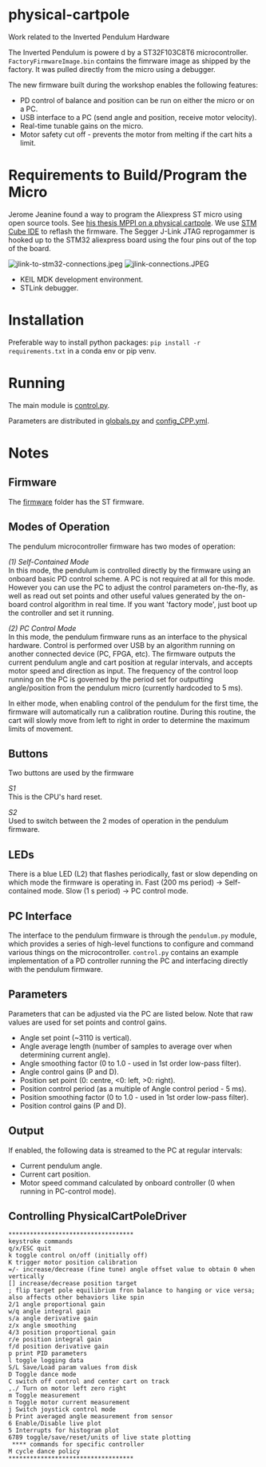 # physical-cartpole
Work related to the Inverted Pendulum Hardware

The Inverted Pendulum is powere
d by a ST32F103C8T6 microcontroller. `FactoryFirmwareImage.bin` contains the fimrware image as shipped by the factory. It was pulled directly from the micro using a debugger.

The new firmware built during the workshop enables the following features:
* PD control of balance and position can be run on either the micro or on a PC.
* USB interface to a PC (send angle and position, receive motor velocity).
* Real-time tunable gains on the micro.
* Motor safety cut off - prevents the motor from melting if the cart hits a limit.

# Requirements to Build/Program the Micro
Jerome Jeanine found a way to program the Aliexpress ST micro using open source tools. See [his thesis MPPI on a physical cartpole](https://drive.google.com/file/d/1nSxp6x9yCe-Xci26lOERq7qKkFW_sD_q/view?usp=sharing). 
We use [STM Cube IDE](https://www.st.com/en/development-tools/stm32cubeide.html) to reflash the firmware.
The Segger J-Link JTAG reprogammer is hooked up to the STM32 aliexpress board using the four pins out of the top of the board.

![jlink-to-stm32-connections.jpeg](Firmware%2FCartPole%20CubeIDE%2Fjlink-to-stm32-connections.jpeg)
![jlink-connections.JPEG](Firmware%2FCartPole%20CubeIDE%2Fjlink-connections.JPEG)

* KEIL MDK development environment.
* STLink debugger.

# Installation

Preferable way to install python packages:
`pip install -r requirements.txt` in a conda env or pip venv.

# Running
The main module is [control.py](Driver/control.py).

Parameters are distributed in [globals.py](Driver/globals.py) and [config_CPP.yml](Drivers/config_CPP.yml).

# Notes

## Firmware
The [firmware](Firmware) folder has the ST firmware.

## Modes of Operation

The pendulum microcontroller firmware has two modes of operation:

_(1) Self-Contained Mode_  
In this mode, the pendulum is controlled directly by the firmware using an onboard basic PD control scheme. A PC is not required at all for this mode. However you can use the PC to adjust the control parameters on-the-fly, as well as read out set points and other useful values generated by the on-board control algorithm in real time. If you want 'factory mode', just boot up the controller and set it running.

_(2) PC Control Mode_  
In this mode, the pendulum firmware runs as an interface to the physical hardware. Control is performed over USB by an algorithm running on another connected device (PC, FPGA, etc). The firmware outputs the current pendulum angle and cart position at regular intervals, and accepts motor speed and direction as input. The frequency of the control loop running on the PC is governed by the period set for outputting angle/position from the pendulum micro (currently hardcoded to 5 ms).

In either mode, when enabling control of the pendulum for the first time, the firmware will automatically run a calibration routine. During this routine, the cart will slowly move from left to right in order to determine the maximum limits of movement.

## Buttons

Two buttons are used by the firmware

_S1_  
This is the CPU's hard reset.

_S2_  
Used to switch between the 2 modes of operation in the pendulum firmware.

## LEDs

There is a blue LED (L2) that flashes periodically, fast or slow depending on which mode the firmware is operating in. Fast (200 ms period) -> Self-contained mode. Slow (1 s period) -> PC control mode.

## PC Interface

The interface to the pendulum firmware is through the `pendulum.py` module, which provides a series of high-level functions to configure and command various things on the microcontroller. `control.py` contains an example implementation of a PD controller running the PC and interfacing directly with the pendulum firmware.

## Parameters

Parameters that can be adjusted via the PC are listed below. Note that raw values are used for set points and control gains.
* Angle set point (~3110 is vertical).
* Angle average length (number of samples to average over when determining current angle).
* Angle smoothing factor (0 to 1.0 - used in 1st order low-pass filter).
* Angle control gains (P and D).
* Position set point (0: centre, <0: left, >0: right).
* Position control period (as a multiple of Angle control period - 5 ms).
* Position smoothing factor (0 to 1.0 - used in 1st order low-pass filter).
* Position control gains (P and D).

## Output

If enabled, the following data is streamed to the PC at regular intervals:
* Current pendulum angle.
* Current cart position.
* Motor speed command calculated by onboard controller (0 when running in PC-control mode).

## Controlling PhysicalCartPoleDriver

```text
***********************************
keystroke commands
q/x/ESC quit
k toggle control on/off (initially off)
K trigger motor position calibration
=/- increase/decrease (fine tune) angle offset value to obtain 0 when vertically
[] increase/decrease position target
; flip target pole equilibrium fron balance to hanging or vice versa; also affects other behaviors like spin
2/1 angle proportional gain
w/q angle integral gain
s/a angle derivative gain
z/x angle smoothing
4/3 position proportional gain
r/e position integral gain
f/d position derivative gain
p print PID parameters
l toggle logging data
S/L Save/Load param values from disk
D Toggle dance mode
C switch off control and center cart on track
,./ Turn on motor left zero right
m Toggle measurement
n Toggle motor current measurement
j Switch joystick control mode
b Print averaged angle measurement from sensor
6 Enable/Disable live plot
5 Interrupts for histogram plot
6789 toggle/save/reset/units of live state plotting
 **** commands for specific controller
M cycle dance policy
***********************************
```